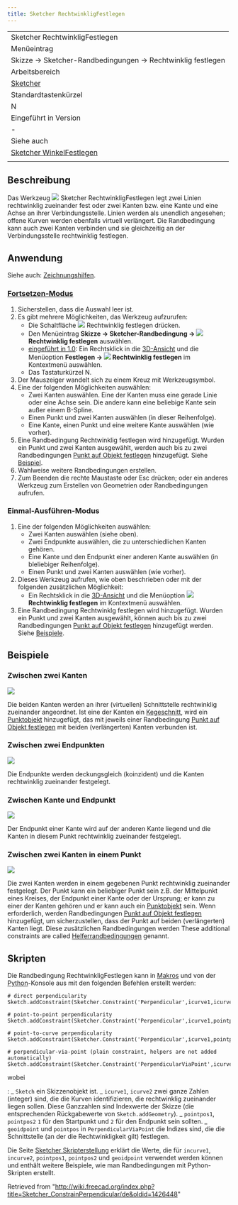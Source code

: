 ```yaml
---
title: Sketcher RechtwinkligFestlegen
---
```


|                                                                                      |
| ------------------------------------------------------------------------------------ |
| Sketcher RechtwinkligFestlegen                                                       |
| Menüeintrag                                                                          |
| Skizze → Sketcher-Randbedingungen → Rechtwinklig festlegen                           |
| Arbeitsbereich                                                                       |
| [Sketcher](/Sketcher_Workbench/de "Sketcher Workbench/de")                           |
| Standardtastenkürzel                                                                 |
| N                                                                                    |
| Eingeführt in Version                                                                |
| -                                                                                    |
| Siehe auch                                                                           |
| [Sketcher WinkelFestlegen](/Sketcher_ConstrainAngle/de "Sketcher ConstrainAngle/de") |
|                                                                                      |

## Beschreibung

Das Werkzeug ![](/src/assets/images/Sketcher_ConstrainPerpendicular.svg) Sketcher RechtwinkligFestlegen legt zwei Linien rechtwinklig zueinander fest oder zwei Kanten bzw. eine Kante und eine Achse an ihrer Verbindungsstelle. Linien werden als unendlich angesehen; offene Kurven werden ebenfalls virtuell verlängert. Die Randbedingung kann auch zwei Kanten verbinden und sie gleichzeitig an der Verbindungsstelle rechtwinklig festlegen.

## Anwendung

Siehe auch: [Zeichnungshilfen](/Sketcher_Workbench/de#Zeichnungshilfen "Sketcher Workbench/de").

### [Fortsetzen-Modus](/Sketcher_Workbench/de#Fortsetzen-Modi "Sketcher Workbench/de")

1. Sicherstellen, dass die Auswahl leer ist.
2. Es gibt mehrere Möglichkeiten, das Werkzeug aufzurufen:
   - Die Schaltfläche ![](/src/assets/images/Sketcher_ConstrainPerpendicular.svg) Rechtwinklig festlegen drücken.
   - Den Menüeintrag **Skizze → Sketcher-Randbedingung → ![](/src/assets/images/Sketcher_ConstrainPerpendicular.svg) Rechtwinklig festlegen** auswählen.
   - [eingeführt in 1.0](/Release_notes_1.0/de "Release notes 1.0/de"): Ein Rechtsklick in die [3D-Ansicht](/3D_view/de "3D view/de") und die Menüoption **Festlegen → ![](/src/assets/images/Sketcher_ConstrainPerpendicular.svg) Rechtwinklig festlegen** im Kontextmenü auswählen.
   - Das Tastaturkürzel N.
3. Der Mauszeiger wandelt sich zu einem Kreuz mit Werkzeugsymbol.
4. Eine der folgenden Möglichkeiten auswählen:
   - Zwei Kanten auswählen. Eine der Kanten muss eine gerade Linie oder eine Achse sein. Die andere kann eine beliebige Kante sein außer einem B-Spline.
   - Einen Punkt und zwei Kanten auswählen (in dieser Reihenfolge).
   - Eine Kante, einen Punkt und eine weitere Kante auswählen (wie vorher).
5. Eine Randbedingung Rechtwinklig festlegen wird hinzugefügt. Wurden ein Punkt und zwei Kanten ausgewählt, werden auch bis zu zwei Randbedingungen [Punkt auf Objekt festlegen](/Sketcher_ConstrainPointOnObject/de "Sketcher ConstrainPointOnObject/de") hinzugefügt. Siehe [Beispiel](#Zwischen_zwei_Kanten_in_einem_Punkt).
6. Wahlweise weitere Randbedingungen erstellen.
7. Zum Beenden die rechte Maustaste oder Esc drücken; oder ein anderes Werkzeug zum Erstellen von Geometrien oder Randbedingungen aufrufen.

### Einmal-Ausführen-Modus

1. Eine der folgenden Möglichkeiten auswählen:
   - Zwei Kanten auswählen (siehe oben).
   - Zwei Endpunkte auswählen, die zu unterschiedlichen Kanten gehören.
   - Eine Kante und den Endpunkt einer anderen Kante auswählen (in bleliebiger Reihenfolge).
   - Einen Punkt und zwei Kanten auswählen (wie vorher).
2. Dieses Werkzeug aufrufen, wie oben beschrieben oder mit der folgenden zusätzlichen Möglichkeit:
   - Ein Rechtsklick in die [3D-Ansicht](/3D_view/de "3D view/de") und die Menüoption **![](/src/assets/images/Sketcher_ConstrainPerpendicular.svg) Rechtwinklig festlegen** im Kontextmenü auswählen.
3. Eine Randbedingung Rechtwinklg festlegen wird hinzugefügt. Wurden ein Punkt und zwei Kanten ausgewählt, können auch bis zu zwei Randbedingungen [Punkt auf Objekt festlegen](/Sketcher_ConstrainPointOnObject/de "Sketcher ConstrainPointOnObject/de") hinzugefügt werden. Siehe [Beispiele](#Zwischen_zwei_Kanten_in_einem_Punkt).

## Beispiele

### Zwischen zwei Kanten

![](/src/assets/images/Sketcher_ConsraintPerpendicular_mode1.png)

Die beiden Kanten werden an ihrer (virtuellen) Schnittstelle rechtwinklig zueinander angeordnet. Ist eine der Kanten ein [Kegeschnitt](/Sketcher_Workbench/de#Sketcher_CompCreateConic "Sketcher Workbench/de"), wird ein [Punktobjekt](/Sketcher_CreatePoint/de "Sketcher CreatePoint/de") hinzugefügt, das mit jeweils einer Randbedingung [Punkt auf Objekt festlegen](/Sketcher_ConstrainPointOnObject/de "Sketcher ConstrainPointOnObject/de") mit beiden (verlängerten) Kanten verbunden ist.

### Zwischen zwei Endpunkten

![](/src/assets/images/Sketcher_ConsraintPerpendicular_mode2.png)

Die Endpunkte werden deckungsgleich (koinzident) und die Kanten rechtwinklig zueinander festgelegt.

### Zwischen Kante und Endpunkt

![](/src/assets/images/Sketcher_ConsraintPerpendicular_mode3.png)

Der Endpunkt einer Kante wird auf der anderen Kante liegend und die Kanten in diesem Punkt rechtwinklig zueinander festgelegt.

### Zwischen zwei Kanten in einem Punkt

![](/src/assets/images/Sketcher_ConsraintPerpendicular_mode4.png)

Die zwei Kanten werden in einem gegebenen Punkt rechtwinklig zueinander festgelegt. Der Punkt kann ein beliebiger Punkt sein z.B. der Mittelpunkt eines Kreises, der Endpunkt einer Kante oder der Ursprung; er kann zu einer der Kanten gehören und er kann auch ein [Punktobjekt](/Sketcher_CreatePoint/de "Sketcher CreatePoint/de") sein. Wenn erforderlich, werden Randbedingungen [Punkt auf Objekt festlegen](/Sketcher_ConstrainPointOnObject/de "Sketcher ConstrainPointOnObject/de") hinzugefügt, um sicherzustellen, dass der Punkt auf beiden (verlängerten) Kanten liegt. Diese zusätzlichen Randbedingungen werden These additional constraints are called [Helferrandbedingungen](/Sketcher_helper_constraint/de "Sketcher helper constraint/de") genannt.

## Skripten

Die Randbedingung RechtwinkligFestlegen kann in [Makros](/Macros/de "Macros/de") und von der [Python](/Python/de "Python/de")-Konsole aus mit den folgenden Befehlen erstellt werden:

```
# direct perpendicularity
Sketch.addConstraint(Sketcher.Constraint('Perpendicular',icurve1,icurve2))

# point-to-point perpendicularity
Sketch.addConstraint(Sketcher.Constraint('Perpendicular',icurve1,pointpos1,icurve2,pointpos2))

# point-to-curve perpendicularity
Sketch.addConstraint(Sketcher.Constraint('Perpendicular',icurve1,pointpos1,icurve2))

# perpendicular-via-point (plain constraint, helpers are not added automatically)
Sketch.addConstraint(Sketcher.Constraint('PerpendicularViaPoint',icurve1,icurve2,geoidpoint,pointpos))

```

wobei

: _ `Sketch` ein Skizzenobjekt ist.
_ `icurve1`, `icurve2` zwei ganze Zahlen (integer) sind, die die Kurven identifizieren, die rechtwinklig zueinander liegen sollen. Diese Ganzzahlen sind Indexwerte der Skizze (die entsprechenden Rückgabewerte von `Sketch.addGeometry`).
_ `pointpos1`, `pointpos2` `1` für den Startpunkt und `2` für den Endpunkt sein sollten.
_ `geoidpoint` und `pointpos` in `PerpendicularViaPoint` die Indizes sind, die die Schnittstelle (an der die Rechtwinkligkeit gilt) festlegen.

Die Seite [Sketcher Skripterstellung](/Sketcher_scripting/de "Sketcher scripting/de") erklärt die Werte, die für `incurve1`, `incurve2`, `pointpos1`, `pointpos2` und `geoidpoint` verwendet werden können und enthält weitere Beispiele, wie man Randbedingungen mit Python-Skripten erstellt.

Retrieved from "<http://wiki.freecad.org/index.php?title=Sketcher_ConstrainPerpendicular/de&oldid=1426448>"
